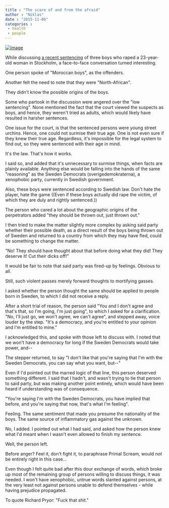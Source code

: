 ```yaml
---
title : "The scare of and from the afraid"
author : "Niklas"
date : "2015-11-06"
categories : 
 - health
 - people
---
```


[![image](https://niklasblog.com/wp-content/wpid-wp-1446836874883.jpg "wp-1446836874883")](https://niklasblog.com/wp-content/wpid-wp-1446836874883.jpg)

While discussing [a recent sentencing](http://www.dn.se/sthlm/tre-pojkar-doms-for-gruppvaldtakt-vid-fafangan/) of three boys who raped a 23-year-old woman in Stockholm, a face-to-face conversation turned interesting.

One person spoke of "Moroccan boys", as the offenders.

Another felt the need to note that they were "North-African".

They didn't know the possible origins of the boys.

Some who partook in the discussion were angered over the "low sentencing". None mentioned the fact that the court viewed the suspects as boys, and hence, they weren't tried as adults, which would likely have resulted in harsher sentences.

One issue for the court, is that the sentenced persons were young street urchins. Hence, one could not surmise their true age. One is not even sure if they knew their true age. Regardless, it's impossible for the legal system to find out, so they were sentenced with their age in mind.

It's the law. That's how it works.

I said so, and added that it's unnecessary to surmise things, when facts are plainly available. Anything else would be falling into the hands of the same "reasoning" as the Sweden Democrats (sverigedemokraterna), a xenophobic party, currently in Swedish government.

Also, these boys were sentenced according to Swedish law. Don't hate the player, hate the game ((Even if these boys actually did rape the victim, of which they are duly and rightly sentenced.))

The person who cared a lot about the geographic origins of the perpetrators added "they should be thrown out, just thrown out."

I then tried to make the matter slightly more complex by asking said party whether their possible death, as a direct result of the boys being thrown out of Sweden and returned to a country from which they may have fled, could be something to change the matter.

"No! They should have thought about that before doing what they did! They deserve it! Cut their dicks off!"

It would be fair to note that said party was fired-up by feelings. Obvious to all.

Still, such violent passes merely forward thoughts to mortifying gasses.

I asked whether the person thought the same should be applied to people born in Sweden, to which I did not receive a reply.

After a short trial of reason, the person said "You and I don't agree and that's that, so I'm going, I'm just going", to which I asked for a clarification. "No, I'll just go, we won't agree, we can't agree", and stepped away, voice louder by the step. "It's a democracy, and you're entitled to your opinion and I'm entitled to mine."

I acknowledged this, and spoke with those left to discuss with. I noted that we won't have a democracy for long if the Sweden Democrats would take power, and--

The stepper returned, to say "I don't like that you're saying that I'm with the Sweden Democrats, you can say what you want, but--"

Even if I'd pointed out the marred logic of that line, this person deserved something different. I said that I hadn't, and wasn't trying to tie that person to said party, but was making another point entirely, which would have been heard if understanding was of consequence.

"You're saying I'm with the Sweden Democrats, you have implied that before, and you're saying that now, that's what I'm feeling".

Feeling. The same sentiment that made you presume the nationality of the boys. The same source of inflammatory gas against the unknown.

No, I added. I pointed out what I had said, and asked how the person knew what I'd meant when I wasn't even allowed to finish my sentence.

Well, the person left.

Before anger? Feel it, don't fight it, to paraphrase Primal Scream, would _not_ be entirely right in this case...

Even though I felt quite bad after this dour exchange of words, which broke up most of the remaining group of persons willing to discuss things, it was needed. I won't have xenophobic, untrue words slanted against persons, at the very least not against persons unable to defend themselves - while having prejudice propagated.

To quote Richard Pryor: "Fuck that shit."
